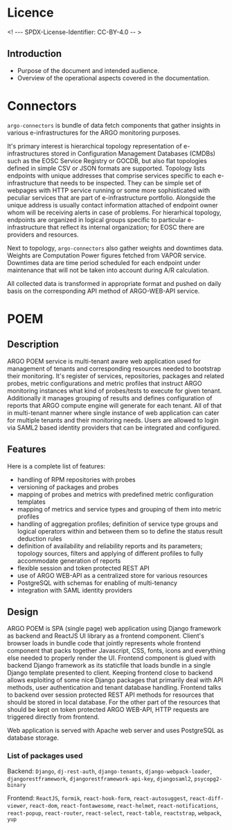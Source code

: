 # Licence

<! --- SPDX-License-Identifier: CC-BY-4.0  -- >

## Introduction

- Purpose of the document and intended audience.
- Overview of the operational aspects covered in the documentation.

# Connectors

`argo-connectors` is bundle of data fetch components that gather insights in
various e-infrastructures for the ARGO monitoring purposes.

It's primary interest is hierarchical topology representation of
e-infrastructures stored in Configuration Management Databases (CMDBs) such as
the EOSC Service Registry or GOCDB, but also flat topologies defined in simple CSV
or JSON formats are supported. Topology lists endpoints with unique addresses
that comprise services specific to each e-infrastructure that needs to be
inspected. They can be simple set of webpages with HTTP service running or some
more sophisticated with peculiar services that are part of e-infrastructure
portfolio. Alongside the unique address is usually contact information attached
of endpoint owner whom will be receiving alerts in case of problems. For
hierarhical topology, endpoints are organized in logical groups specific to
particular e-infrastructure that reflect its internal organization; for EOSC
there are providers and resources.

Next to topology, `argo-connectors` also gather weights and downtimes data.
Weights are Computation Power figures fetched from VAPOR service. Downtimes
data are time period scheduled for each endpoint under maintenance that will
not be taken into account during A/R calculation.

All collected data is transformed in appropriate format and pushed on daily
basis on the corresponding API method of ARGO-WEB-API service.

# POEM

## Description

ARGO POEM service is multi-tenant aware web application used for management of
tenants and corresponding resources needed to bootstrap their monitoring. It's
register of services, repositories, packages and related probes, metric
configurations and metric profiles that instruct ARGO monitoring instances what
kind of probes/tests to execute for given tenant. Additionally it manages
grouping of results and defines configuration of reports that ARGO compute
engine will generate for each tenant. All of that in multi-tenant manner where
single instance of web application can cater for multiple tenants and their
monitoring needs. Users are allowed to login via SAML2 based identity providers
that can be integrated and configured.

## Features

Here is a complete list of features:
* handling of RPM repositories with probes
* versioning of packages and probes
* mapping of probes and metrics with predefined metric configuration templates
* mapping of metrics and service types and grouping of them into metric profiles
* handling of aggregation profiles; definition of service type groups and
  logical operators within and between them so to define the status result
  deduction rules
* definition of availability and reliability reports and its parameters;
  topology sources, filters and applying of different profiles to fully
  accommodate generation of reports
* flexible session and token protected REST API
* use of ARGO WEB-API as a centralized store for various resources
* PostgreSQL with schemas for enabling of multi-tenancy
* integration with SAML identity providers

## Design

ARGO POEM is SPA (single page) web application using Django framework as
backend and ReactJS UI library as a frontend component. Client's browser loads
in bundle code that jointly represents whole frontend component that packs
together Javascript, CSS, fonts, icons and everything else needed to properly
render the UI. Frontend component is glued with backend Django framework as its
staticfile that loads bundle in a single Django template presented to client.
Keeping frontend close to backend allows exploiting of some nice Django
packages that primarily deal with API methods, user authentication and tenant
database handling. Frontend talks to backend over session protected REST API
methods for resources that should be stored in local database. For the other
part of the resources that should be kept on token protected ARGO WEB-API, HTTP
requests are triggered directly from frontend.

Web application is served with Apache web server and uses PostgreSQL as
database storage.

### List of packages used

Backend: `Django`, `dj-rest-auth`, `django-tenants`, `django-webpack-loader`, `djangorestframework`, `djangorestframework-api-key`, `djangosaml2`, `psycopg2-binary`

Frontend: `ReactJS`, `formik`, `react-hook-form`, `react-autosuggest`, `react-diff-viewer`, `react-dom`, `react-fontawesome`, `react-helmet`, `react-notifications`, `react-popup`, `react-router`, `react-select`, `react-table`, `reactstrap`, `webpack`, `yup`
